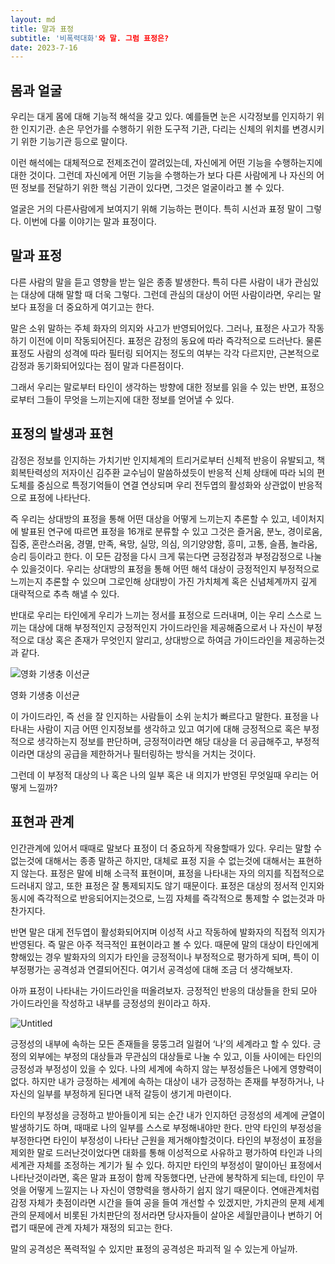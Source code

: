 ```yaml
---
layout: md
title: 말과 표정
subtitle: '비폭력대화'와 말. 그럼 표정은?
date: 2023-7-16
---
```


## 몸과 얼굴

우리는 대게 몸에 대해 기능적 해석을 갖고 있다. 예를들면 눈은 시각정보를 인지하기 위한 인지기관. 손은 무언가를 수행하기 위한 도구적 기관, 다리는 신체의 위치를 변경시키기 위한 기능기관 등으로 말이다.

이런 해석에는 대체적으로 전제조건이 깔려있는데, 자신에게 어떤 기능을 수행하는지에 대한 것이다. 그런데 자신에게 어떤 기능을 수행하는가 보다 다른 사람에게 나 자신의 어떤 정보를 전달하기 위한 핵심 기관이 있다면, 그것은 얼굴이라고 볼 수 있다.

얼굴은 거의 다른사람에게 보여지기 위해 기능하는 편이다. 특히 시선과 표정 말이 그렇다. 이번에 다룰 이야기는 말과 표정이다.

## 말과 표정

다른 사람의 말을 듣고 영향을 받는 일은 종종 발생한다. 특히 다른 사람이 내가 관심있는 대상에 대해 말할 때 더욱 그렇다. 그런데 관심의 대상이 어떤 사람이라면, 우리는 말보다 표정을 더 중요하게 여기고는 한다. 

말은 소위 말하는 주체 화자의 의지와 사고가 반영되어있다. 그러나, 표정은 사고가 작동하기 이전에 이미 작동되어진다. 표정은 감정의 동요에 따라 즉각적으로 드러난다. 물론 표정도 사람의 성격에 따라 필터링 되어지는 정도의 여부는 각각 다르지만, 근본적으로 감정과 동기화되어있다는 점이 말과 다른점이다. 

그래서 우리는 말로부터 타인이 생각하는 방향에 대한 정보를 읽을 수 있는 반면, 표정으로부터 그들이 무엇을 느끼는지에 대한 정보를 얻어낼 수 있다.

## 표정의 발생과 표현

감정은 정보를 인지하는 가치기반 인지체계의 트리거로부터 신체적 반응이 유발되고, 책 회복탄력성의 저자이신 김주환 교수님이 말씀하셨듯이 반응적 신체 상태에 따라 뇌의 편도체를 중심으로 특정기억들이 연결 연상되며 우리 전두엽의 활성화와 상관없이 반응적으로 표정에 나타난다. 

즉 우리는 상대방의 표정을 통해 어떤 대상을 어떻게 느끼는지 추론할 수 있고, 네이처지에 발표된 연구에 따르면 표정을 16개로 분류할 수 있고 그것은 즐거움, 분노, 경이로움, 집중, 혼란스러움, 경멸, 만족, 욕망, 실망, 의심, 의기양양함, 흥미, 고통, 슬픔, 놀라움, 승리 등이라고 한다. 이 모든 감정을 다시 크게 묶는다면 긍정감정과 부정감정으로 나눌 수 있을것이다. 우리는 상대방의 표정을 통해 어떤 해석 대상이 긍정적인지 부정적으로 느끼는지 추론할 수 있으며 그로인해 상대방이 가진 가치체계 혹은 신념체계까지 깊게 대략적으로 추측 해낼 수 있다. 

반대로 우리는 타인에게 우리가 느끼는 정서를 표정으로 드러내며, 이는 우리 스스로 느끼는 대상에 대해 부정적인지 긍정적인지 가이드라인을 제공해줌으로서 나 자신이 부정적으로 대상 혹은 존재가 무엇인지 알리고, 상대방으로 하여금 가이드라인을 제공하는것과 같다. 

![영화 기생충 이선균 ](https://s3-us-west-2.amazonaws.com/secure.notion-static.com/18361ded-d3e1-49af-949e-b192a5fc44a4/Untitled.png)

영화 기생충 이선균 

이 가이드라인, 즉 선을 잘 인지하는 사람들이 소위 눈치가 빠르다고 말한다. 표정을 나타내는 사람이 지금 어떤 인지정보를 생각하고 있고 여기에 대해 긍정적으로 혹은 부정적으로 생각하는지 정보를 판단하며, 긍정적이라면 해당 대상을 더 공급해주고, 부정적이라면 대상의 공급을 제한하거나 필터링하는 방식을 거치는 것이다. 

그런데 이 부정적 대상의 나 혹은 나의 일부 혹은 내 의지가 반영된 무엇일때 우리는 어떻게 느낄까?

## 표현과 관계

인간관계에 있어서 때때로 말보다 표정이 더 중요하게 작용할때가 있다. 우리는 말할 수 없는것에 대해서는 종종 말하곤 하지만, 대체로 표정 지을 수 없는것에 대해서는 표현하지 않는다. 표정은 말에 비해 소극적 표현이며, 표정을 나타내는 자의 의지를 직접적으로 드러내지 않고, 또한 표정은 잘 통제되지도 않기 때문이다. 표정은 대상의 정서적 인지와 동시에 즉각적으로 반응되어지는것으로, 느낌 자체를 즉각적으로 통제할 수 없는것과 마찬가지다. 

반면 말은 대게 전두엽이 활성화되어지며 이성적 사고 작동하에 발화자의 직접적 의지가 반영된다. 즉 말은 아주 적극적인 표현이라고 볼 수 있다. 때문에 말의 대상이 타인에게 향해있는 경우 발화자의 의지가 타인을 긍정적이나 부정적으로 평가하게 되며, 특이 이 부정평가는 공격성과 연결되어진다. 여기서 공격성에 대해 조금 더 생각해보자.

아까 표정이 나타내는 가이드라인을 떠올려보자. 긍정적인 반응의 대상들을 한되 모아 가이드라인을 작성하고 내부를 긍정성의 원이라고 하자.

![Untitled](https://s3-us-west-2.amazonaws.com/secure.notion-static.com/3d6fc947-a3ab-4633-ba1f-253422785f11/Untitled.png)

긍정성의 내부에 속하는 모든 존재들을 뭉뚱그려 일컬어 ‘나’의 세계라고 할 수 있다. 긍정의 외부에는 부정의 대상들과 무관심의 대상들로 나눌 수 있고, 이들 사이에는 타인의 긍정성과 부정성이 있을 수 있다. 나의 세계에 속하지 않는 부정성들은 나에게 영향력이 없다. 하지만 내가 긍정하는 세계에 속하는 대상이 내가 긍정하는 존재를 부정하거나, 나 자신의 일부를 부정하게 된다면 내적 갈등이 생기게 마련이다.

타인의 부정성을 긍정하고 받아들이게 되는 순간 내가 인지하던 긍정성의 세계에 균열이 발생하기도 하며, 때때로 나의 일부를 스스로 부정해내야만 한다. 만약 타인의 부정성을 부정한다면 타인이 부정성이 나타난 근원을 제거해야할것이다. 타인의 부정성이 표정을 제외한 말로 드러난것이었다면 대화를 통해 이성적으로 사유하고 평가하여 타인과 나의 세계관 자체를 조정하는 계기가 될 수 있다. 하지만 타인의 부정성이 말이아닌 표정에서 나타난것이라면, 혹은 말과 표정이 함께 작동했다면, 난관에 봉착하게 되는데, 타인이 무엇을 어떻게 느낄지는 나 자신이 영향력을 행사하기 쉽지 않기 때문이다. 연애관계처럼 감정 자체가 촛점이라면 시간을 들여 공을 들여 개선할 수 있겠지만, 가치관의 문제 세계관의 문제에서 비롯된 가치판단의 정서라면 당사자들이 살아온 세월만큼이나 변하기 어렵기 때문에 관계 자체가 재정의 되고는 한다.

말의 공격성은 폭력적일 수 있지만 표정의 공격성은 파괴적 일 수 있는게 아닐까.
